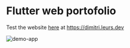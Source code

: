 # Flutter web portofolio

Test the website <a href="https://dimitri.leurs.dev/">here</a> at https://dimitri.leurs.dev

![demo-app](assets/gif/personal-website-demo.gif)


